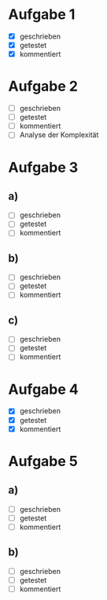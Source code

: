 # Aufgabe 1
- [x] geschrieben
- [x] getestet
- [x] kommentiert

# Aufgabe 2
- [ ] geschrieben
- [ ] getestet
- [ ] kommentiert
- [ ] Analyse der Komplexität

# Aufgabe 3
## a)
- [ ] geschrieben
- [ ] getestet
- [ ] kommentiert
## b)
- [ ] geschrieben
- [ ] getestet
- [ ] kommentiert
## c)
- [ ] geschrieben
- [ ] getestet
- [ ] kommentiert

# Aufgabe 4
- [x] geschrieben
- [x] getestet
- [x] kommentiert

# Aufgabe 5
## a)
- [ ] geschrieben
- [ ] getestet
- [ ] kommentiert
## b)
- [ ] geschrieben
- [ ] getestet
- [ ] kommentiert

